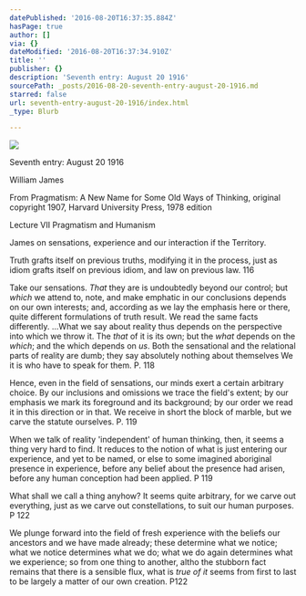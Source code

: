 ```yaml
---
datePublished: '2016-08-20T16:37:35.884Z'
hasPage: true
author: []
via: {}
dateModified: '2016-08-20T16:37:34.910Z'
title: ''
publisher: {}
description: 'Seventh entry: August 20 1916'
sourcePath: _posts/2016-08-20-seventh-entry-august-20-1916.md
starred: false
url: seventh-entry-august-20-1916/index.html
_type: Blurb

---
```

![](https://the-grid-user-content.s3-us-west-2.amazonaws.com/be642f42-05c3-4d44-a4da-b9702643b5af.jpg)

Seventh entry: August 20 1916

William James

From Pragmatism: A New Name for Some Old Ways of Thinking, original copyright 1907, Harvard University Press, 1978 edition

Lecture VII Pragmatism and Humanism

James on sensations, experience and our interaction if the Territory.

Truth grafts itself on previous truths, modifying it in the process, just as idiom grafts itself on previous idiom, and law on previous law. 116

Take our sensations. _That_ they are is undoubtedly beyond our control; but _which_ we attend to, note, and make emphatic in our conclusions depends on our own interests; and, according as we lay the emphasis here or there, quite different formulations of truth result. We read the same facts differently. ...What we say about reality thus depends on the perspective into which we throw it. The _that_ of it is its own; but the _what_ depends on the _which_; and the which depends on _us_. Both the sensational and the relational parts of reality are dumb; they say absolutely nothing about themselves We it is who have to speak for them. P. 118

Hence, even in the field of sensations, our minds exert a certain arbitrary choice. By our inclusions and omissions we trace the field's extent; by our emphasis we mark its foreground and its background; by our order we read it in this direction or in that. We receive in short the block of marble, but we carve the statute ourselves. P. 119

When we talk of reality 'independent' of human thinking, then, it seems a thing very hard to find. It reduces to the notion of what is just entering our experience, and yet to be named, or else to some imagined aboriginal presence in experience, before any belief about the presence had arisen, before any human conception had been applied. P 119

What shall we call a thing anyhow? It seems quite arbitrary, for we carve out everything, just as we carve out constellations, to suit our human purposes. P 122

We plunge forward into the field of fresh experience with the beliefs our ancestors and we have made already; these determine what we notice; what we notice determines what we do; what we do again determines what we experience; so from one thing to another, altho the stubborn fact remains that there is a sensible flux, what is _true of it_ seems from first to last to be largely a matter of our own creation. P122